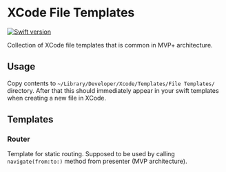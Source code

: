# XCode File Templates

[![Swift version](https://img.shields.io/badge/swift-3.2-green.svg)](#swift_version)

Collection of XCode file templates that is common in MVP+ architecture.

## Usage

Copy contents to `~/Library/Developer/Xcode/Templates/File Templates/` directory. After that this should immediately appear in your swift templates when creating a new file in XCode.

## Templates

### Router

Template for static routing. 
Supposed to be used by calling `navigate(from:to:)` method from presenter (MVP architecture). 


